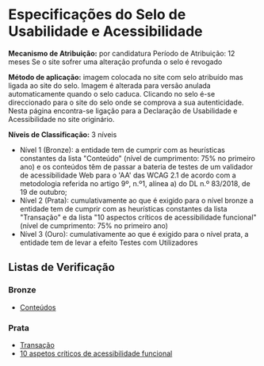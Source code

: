 # Especificações do Selo de Usabilidade e Acessibilidade

**Mecanismo de Atribuição:** por candidatura
Período de Atribuição: 12 meses
Se o site sofrer uma alteração profunda o selo é revogado

**Método de aplicação:** imagem colocada no site com selo atribuído mas ligada ao site do selo. Imagem é alterada para versão anulada automaticamente quando o selo caduca. Clicando no selo é-se direccionado para o site do selo onde se comprova a sua autenticidade. Nesta página encontra-se ligação para a Declaração de Usabilidade e Acessibilidade no site originário.

**Níveis de Classificação:** 3 níveis

- Nível 1 (Bronze): a entidade tem de cumprir com as heurísticas constantes da lista "Conteúdo" (nível de cumprimento: 75% no primeiro ano) e os conteúdos têm de passar a bateria de testes de um validador de acessibilidade Web para o 'AA' das WCAG 2.1 de acordo com a metodologia referida no artigo 9º, n.º1, alínea a) do DL n.º 83/2018, de 19 de outubro;
- Nível 2 (Prata): cumulativamente ao que é exigido para o nível bronze a entidade tem de cumprir com as heurísticas constantes da lista "Transação" e da lista "10 aspectos críticos de acessibilidade funcional" (nível de cumprimento: 75% no primeiro ano)
- Nível 3 (Ouro): cumulativamente ao que é exigido para o nível prata, a entidade tem de levar a efeito Testes com Utilizadores

## Listas de Verificação

### Bronze

- [Conteúdos](lista-bronze.md)

### Prata

- [Transação](lista-prata.md)
- [10 aspetos críticos de acessibilidade funcional](lista-verificacao.md)

